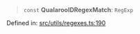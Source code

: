 > `const` **QualarooIDRegexMatch**: `RegExp`

Defined in: [src/utils/regexes.ts:190](https://github.com/bhavjitChauhan/khan-api/blob/67d30ab4498111952301bcaddbef9a132bf75105/src/utils/regexes.ts#L190)
